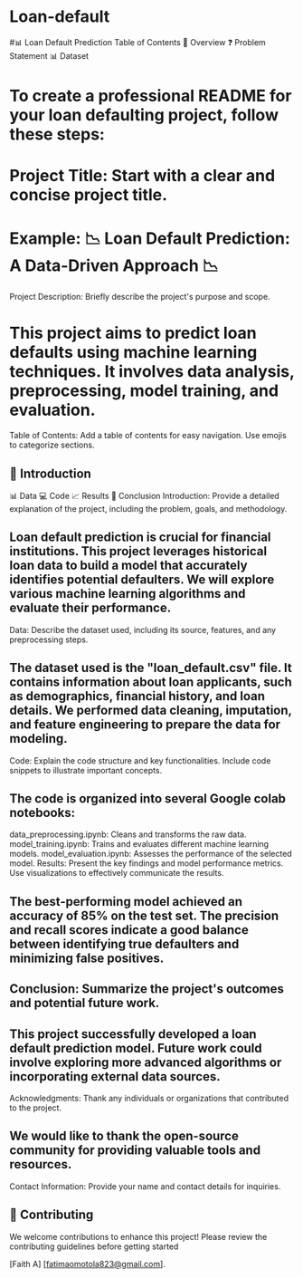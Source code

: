 # Loan-default

#📊 Loan Default Prediction
Table of Contents
📖 Overview
❓ Problem Statement
📊 Dataset

# To create a professional README for your loan defaulting project, follow these steps:

# Project Title: Start with a clear and concise project title.

# Example: 📉 Loan Default Prediction: A Data-Driven Approach 📉
Project Description: Briefly describe the project's purpose and scope.

# This project aims to predict loan defaults using machine learning techniques. It involves data analysis, preprocessing, model training, and evaluation.
Table of Contents: Add a table of contents for easy navigation. Use emojis to categorize sections.

## 📖 Introduction
📊 Data
💻 Code
📈 Results
🚀 Conclusion
Introduction: Provide a detailed explanation of the project, including the problem, goals, and methodology.

## Loan default prediction is crucial for financial institutions. This project leverages historical loan data to build a model that accurately identifies potential defaulters. We will explore various machine learning algorithms and evaluate their performance.
Data: Describe the dataset used, including its source, features, and any preprocessing steps.

## The dataset used is the "loan_default.csv" file. It contains information about loan applicants, such as demographics, financial history, and loan details. We performed data cleaning, imputation, and feature engineering to prepare the data for modeling.
Code: Explain the code structure and key functionalities. Include code snippets to illustrate important concepts.

## The code is organized into several Google colab notebooks:
data\_preprocessing.ipynb: Cleans and transforms the raw data.
model\_training.ipynb: Trains and evaluates different machine learning models.
model\_evaluation.ipynb: Assesses the performance of the selected model.
Results: Present the key findings and model performance metrics. Use visualizations to effectively communicate the results.

## The best-performing model achieved an accuracy of 85% on the test set. The precision and recall scores indicate a good balance between identifying true defaulters and minimizing false positives.

## Conclusion: Summarize the project's outcomes and potential future work.

## This project successfully developed a loan default prediction model. Future work could involve exploring more advanced algorithms or incorporating external data sources.
Acknowledgments: Thank any individuals or organizations that contributed to the project.

##  We would like to thank the open-source community for providing valuable tools and resources.
Contact Information: Provide your name and contact details for inquiries.

## 🤝 Contributing
We welcome contributions to enhance this project! Please review the contributing guidelines before getting started

 [Faith A]  [fatimaomotola823@gmail.com].
 
